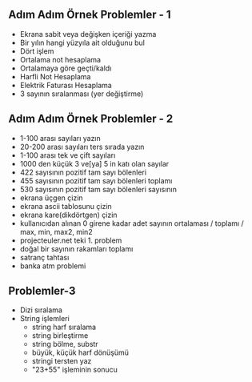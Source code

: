 ## Adım Adım Örnek Problemler - 1
* Ekrana sabit veya değişken içeriği yazma
* Bir yılın hangi yüzyıla ait olduğunu bul
* Dört işlem
* Ortalama not hesaplama
* Ortalamaya göre geçti/kaldı
* Harfli Not Hesaplama
* Elektrik Faturası Hesaplama
* 3 sayının sıralanması (yer değiştirme)
## Adım Adım Örnek Problemler - 2
* 1-100 arası sayıları yazın
* 20-200 arası sayıları ters sırada yazın
* 1-100 arası tek ve çift sayıları
* 1000 den küçük 3 ve[ya] 5 in katı olan sayılar
* 422 sayısının pozitif tam sayı bölenleri
* 455 sayısının pozitif tam sayı bölenleri toplamı
* 530 sayısının pozitif tam sayı bölenleri sayısının
* ekrana üçgen çizin
* ekrana ascii tablosunu çizin
* ekrana kare(dikdörtgen) çizin
* kullanıcıdan alınan 0 girene kadar adet sayının ortalaması / toplamı / max, min, max2, min2
* projecteuler.net teki 1. problem
* doğal bir sayının rakamları toplamı
* satranç tahtası
* banka atm problemi
## Problemler-3
* Dizi sıralama
* String işlemleri
  * string harf sıralama
  * string birleştirme
  * string bölme, substr
  * büyük, küçük harf dönüşümü
  * stringi tersten yaz
  * "23+55" işleminin sonucu
